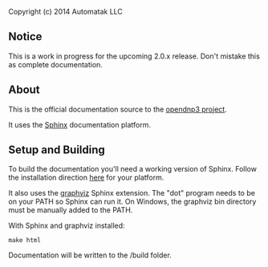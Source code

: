 Copyright (c) 2014 Automatak LLC


## Notice

This is a work in progress for the upcoming 2.0.x  release. Don't mistake this as complete documentation.


## About

This is the official documentation source to the [opendnp3 project](www.automatak.com/opendnp3).

It uses the [Sphinx](http://sphinx-doc.org/) documentation platform.

## Setup and Building

To build the documentation you'll need a working version of Sphinx. Follow the installation direction [here](http://sphinx-doc.org/latest/install.html) for your platform.

It also uses the [graphviz](http://www.graphviz.org/) Sphinx extension. The "dot" program needs to be on your PATH so Sphinx can run it. 
On Windows, the graphviz bin directory must be manually added to the PATH.

With Sphinx and graphviz installed:
		
```
make html
```
		
Documentation will be written to the /build folder.


